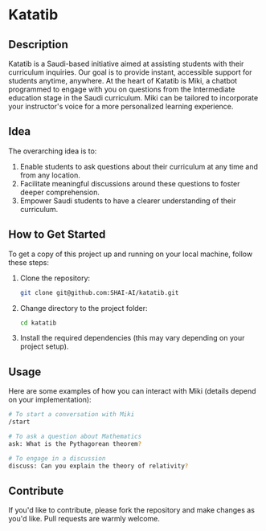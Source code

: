 # Katatib

## Description

Katatib is a Saudi-based initiative aimed at assisting students with their curriculum inquiries. Our goal is to provide instant, accessible support for students anytime, anywhere. At the heart of Katatib is Miki, a chatbot programmed to engage with you on questions from the Intermediate education stage in the Saudi curriculum. Miki can be tailored to incorporate your instructor's voice for a more personalized learning experience.

## Idea

The overarching idea is to:

1. Enable students to ask questions about their curriculum at any time and from any location.
2. Facilitate meaningful discussions around these questions to foster deeper comprehension.
3. Empower Saudi students to have a clearer understanding of their curriculum.

## How to Get Started

To get a copy of this project up and running on your local machine, follow these steps:

1. Clone the repository:
    ```bash
    git clone git@github.com:SHAI-AI/katatib.git
    ```

2. Change directory to the project folder:
    ```bash
    cd katatib
    ```

3. Install the required dependencies (this may vary depending on your project setup).

## Usage

Here are some examples of how you can interact with Miki (details depend on your implementation):

```bash
# To start a conversation with Miki
/start

# To ask a question about Mathematics
ask: What is the Pythagorean theorem?

# To engage in a discussion
discuss: Can you explain the theory of relativity?
```

## Contribute

If you'd like to contribute, please fork the repository and make changes as you'd like. Pull requests are warmly welcome.

